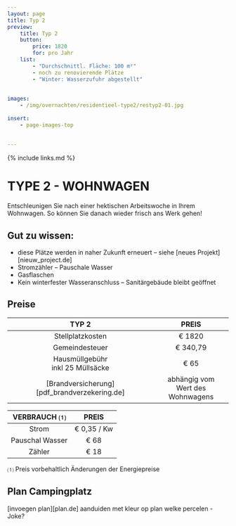 ```yaml
---
layout: page
title: Typ 2
preview: 
    title: Typ 2
    button:
        price: 1820
        for: pro Jahr
    list:
        - "Durchschnittl. Fläche: 100 m²"
        - noch zu renovierende Plätze
        - "Winter: Wasserzufuhr abgestellt"
        
        
images:
    - /img/overnachten/residentieel-type2/restyp2-01.jpg
    
insert:
    - page-images-top
    
    
---
```


{% include links.md %}

# TYPE 2 - WOHNWAGEN 
Entschleunigen Sie nach einer hektischen Arbeitswoche in Ihrem Wohnwagen. So können Sie danach wieder frisch ans Werk gehen!


## Gut zu wissen:
- diese Plätze werden in naher Zukunft erneuert – siehe [neues Projekt][nieuw_project.de]
- Stromzähler – Pauschale Wasser
- Gasflaschen
- Kein winterfester Wasseranschluss – Sanitärgebäude bleibt geöffnet


## Preise

TYP 2                                         |PREIS                               |
:---------------------------------------------:|:----------------------------------:|
Stellplatzkosten                         | € 1820         
Gemeindesteuer                                   | € 340,79 
Hausmüllgebühr<br>inkl 25 Müllsäcke<br>         | € 65    
 [Brandversicherung][pdf_brandverzekering.de]   | abhängig vom <br>Wert des Wohnwagens

VERBRAUCH ⑴           |PREIS          |
:--------------------:|:-------------:|
Strom                 | € 0,35 / Kw        
Pauschal Wasser       | € 68 
Zähler                | € 18 

⑴ Preis vorbehaltlich Änderungen der Energiepreise



## Plan Campingplatz

[invoegen plan][plan.de]
aanduiden met kleur op plan welke percelen - Joke?

